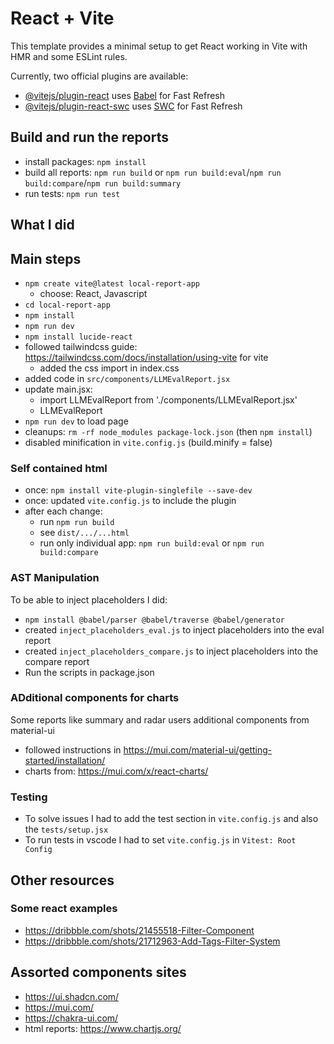 # React + Vite

This template provides a minimal setup to get React working in Vite with HMR and some ESLint rules.

Currently, two official plugins are available:

- [@vitejs/plugin-react](https://github.com/vitejs/vite-plugin-react/blob/main/packages/plugin-react/README.md) uses [Babel](https://babeljs.io/) for Fast Refresh
- [@vitejs/plugin-react-swc](https://github.com/vitejs/vite-plugin-react-swc) uses [SWC](https://swc.rs/) for Fast Refresh

## Build and run the reports
* install packages: `npm install`
* build all reports: `npm run build` or `npm run build:eval`/`npm run build:compare`/`npm run build:summary`
* run tests: `npm run test`

## What I did

## Main steps

- `npm create vite@latest local-report-app`
    - choose: React, Javascript
- `cd local-report-app`
- `npm install`
- `npm run dev`
- `npm install lucide-react`
- followed tailwindcss guide: https://tailwindcss.com/docs/installation/using-vite for vite
    - added the css import in index.css
- added code in `src/components/LLMEvalReport.jsx`
- update main.jsx: 
    - import LLMEvalReport from './components/LLMEvalReport.jsx'
    - LLMEvalReport
- `npm run dev` to load page
- cleanups: `rm -rf node_modules package-lock.json` (then `npm install`)
- disabled minification in `vite.config.js` (build.minify = false)

### Self contained html
* once: `npm install vite-plugin-singlefile --save-dev`
* once: updated `vite.config.js` to include the plugin
* after each change:
    * run `npm run build`
    * see `dist/.../...html`
    * run only individual app: `npm run build:eval` or `npm run build:compare`

### AST Manipulation
To be able to inject placeholders I did:
* `npm install @babel/parser @babel/traverse @babel/generator`
* created `inject_placeholders_eval.js` to inject placeholders into the eval report
* created `inject_placeholders_compare.js` to inject placeholders into the compare report
* Run the scripts in package.json

### ADditional components for charts
Some reports like summary and radar users additional components from material-ui
* followed instructions in https://mui.com/material-ui/getting-started/installation/
* charts from: https://mui.com/x/react-charts/

### Testing
* To solve issues I had to add the test section in `vite.config.js` and also the `tests/setup.jsx`
* To run tests in vscode I had to set `vite.config.js` in `Vitest: Root Config`

## Other resources
### Some react examples
* https://dribbble.com/shots/21455518-Filter-Component
* https://dribbble.com/shots/21712963-Add-Tags-Filter-System

## Assorted components sites
* https://ui.shadcn.com/
* https://mui.com/
* https://chakra-ui.com/
* html reports: https://www.chartjs.org/
